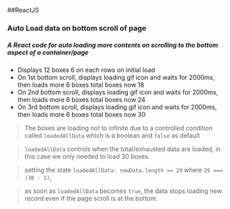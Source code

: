 ##ReactJS

### Auto Load data on bottom scroll of page

##### A React code for auto loading more contents on scrolling to the bottom aspect of a container/page
- Displays 12 boxes 6 on each rows on initial load 
- On 1st bottom scroll, displays loading gif icon and waits for 2000ms, then loads more 6 boxes total boxes now 18
- On 2nd bottom scroll, displays loading gif icon and waits for 2000ms, then loads more 6 boxes total boxes now 24
- On 3rd bottom scroll, displays loading gif icon and waits for 2000ms, then loads more 6 boxes total boxes now 30

> The boxes are loading not to infinite due to a controlled condition called `loadedAllData` which is a boolean and `false` as default

> `loadedAllData` controls when the total/exhausted data are loaded, in this case we only needed to load 30 boxes.

> setting the state `loadedAllData: newData.length >= 29` where `29 === (30 - 1)`,
 
> as soon as `loadedAllData` becomes `true`, the data stops loading new record even if the page scroll is at the bottom.


